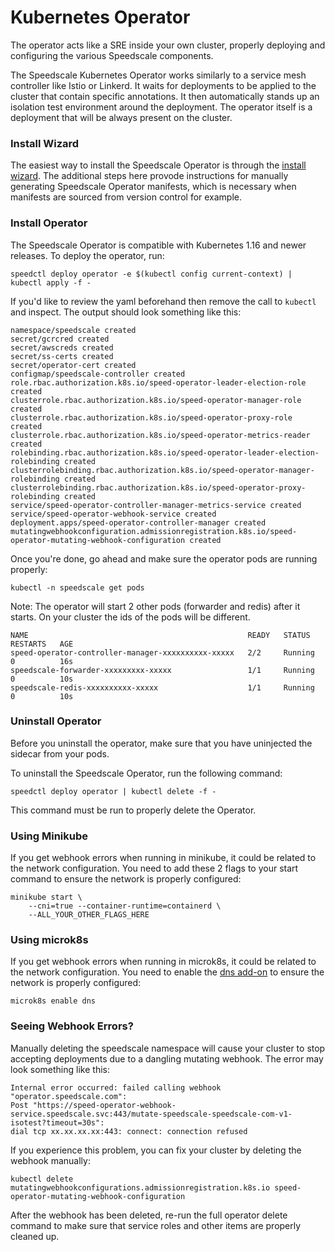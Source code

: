 
# Kubernetes Operator

The operator acts like a SRE inside your own cluster, properly deploying and
configuring the various Speedscale components.

The Speedscale Kubernetes Operator works similarly to a service mesh controller like Istio or Linkerd. It waits for deployments to be applied to the cluster that contain specific annotations. It then automatically stands up an isolation test environment around the deployment. The operator itself is a deployment that will be always present on the cluster.

### Install Wizard

The easiest way to install the Speedscale Operator is through the [install wizard](./install-wizard.md).
The additional steps here provode instructions for manually generating Speedscale Operator manifests, which
is necessary when manifests are sourced from version control for example.

### Install Operator <a href="#install-operator" id="install-operator"></a>

The Speedscale Operator is compatible with Kubernetes 1.16 and newer releases. To deploy the operator, run:

```
speedctl deploy operator -e $(kubectl config current-context) | kubectl apply -f -
```

If you'd like to review the yaml beforehand then remove the call to `kubectl` and inspect. The output should look something like this:

```
namespace/speedscale created
secret/gcrcred created
secret/awscreds created
secret/ss-certs created
secret/operator-cert created
configmap/speedscale-controller created
role.rbac.authorization.k8s.io/speed-operator-leader-election-role created
clusterrole.rbac.authorization.k8s.io/speed-operator-manager-role created
clusterrole.rbac.authorization.k8s.io/speed-operator-proxy-role created
clusterrole.rbac.authorization.k8s.io/speed-operator-metrics-reader created
rolebinding.rbac.authorization.k8s.io/speed-operator-leader-election-rolebinding created
clusterrolebinding.rbac.authorization.k8s.io/speed-operator-manager-rolebinding created
clusterrolebinding.rbac.authorization.k8s.io/speed-operator-proxy-rolebinding created
service/speed-operator-controller-manager-metrics-service created
service/speed-operator-webhook-service created
deployment.apps/speed-operator-controller-manager created
mutatingwebhookconfiguration.admissionregistration.k8s.io/speed-operator-mutating-webhook-configuration created
```

Once you're done, go ahead and make sure the operator pods are running properly:

```
kubectl -n speedscale get pods
```

Note: The operator will start 2 other pods (forwarder and redis) after it starts. On your cluster the ids of the pods will be different.

```
NAME                                                 READY   STATUS    RESTARTS   AGE
speed-operator-controller-manager-xxxxxxxxxx-xxxxx   2/2     Running   0          16s
speedscale-forwarder-xxxxxxxxx-xxxxx                 1/1     Running   0          10s
speedscale-redis-xxxxxxxxxx-xxxxx                    1/1     Running   0          10s
```

### Uninstall Operator <a href="#uninstall-operator" id="uninstall-operator"></a>

Before you uninstall the operator, make sure that you have uninjected the sidecar from your pods.

To uninstall the Speedscale Operator, run the following command:

```
speedctl deploy operator | kubectl delete -f -
```

This command must be run to properly delete the Operator.

### Using Minikube <a href="#webhook-errors" id="webhook-errors"></a>

If you get webhook errors when running in minikube, it could be related to the network configuration. You need to add these 2 flags to your start command to ensure the network is properly configured:

```
minikube start \
    --cni=true --container-runtime=containerd \
    --ALL_YOUR_OTHER_FLAGS_HERE
```

### Using microk8s <a href="#webhook-errors" id="webhook-errors"></a>

If you get webhook errors when running in microk8s, it could be related to the network configuration. You need to enable the [dns add-on](https://microk8s.io/docs/addon-dns) to ensure the network is properly configured:

```
microk8s enable dns
```

### Seeing Webhook Errors? <a href="#webhook-errors" id="webhook-errors"></a>

Manually deleting the speedscale namespace will cause your cluster to stop accepting deployments due to a dangling mutating webhook. The error may look something like this:

```
Internal error occurred: failed calling webhook "operator.speedscale.com":
Post "https://speed-operator-webhook-service.speedscale.svc:443/mutate-speedscale-speedscale-com-v1-isotest?timeout=30s":
dial tcp xx.xx.xx.xx:443: connect: connection refused
```

If you experience this problem, you can fix your cluster by deleting the webhook manually:

```
kubectl delete mutatingwebhookconfigurations.admissionregistration.k8s.io speed-operator-mutating-webhook-configuration
```

After the webhook has been deleted, re-run the full operator delete command to make sure that service roles and other items are properly cleaned up.
